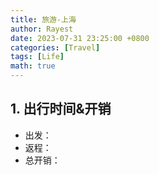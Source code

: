 ```yaml
---
title: 旅游-上海
author: Rayest
date: 2023-07-31 23:25:00 +0800
categories: [Travel]
tags: [Life]
math: true
---
```



## 1. 出行时间&开销
- 出发：
- 返程：
- 总开销：
